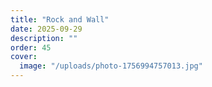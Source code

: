 ```yaml
---
title: "Rock and Wall"
date: 2025-09-29
description: ""
order: 45
cover:
  image: "/uploads/photo-1756994757013.jpg"
---
```


